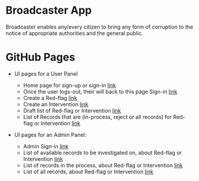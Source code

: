 # Broadcaster App
Broadcaster enables any/every citizen to bring any form of corruption to the notice of appropriate authorities and the general public.

# GitHub Pages
- UI pages for a User Panel
    - Home page for sign-up or sign-in [link](https://jajajaden01.github.io/Broadcaster/UI/pages/)
    - Once the user logs-out, their will back to this page Sign-in [link](https://jajajaden01.github.io/Broadcaster/UI/pages/user-sing-in.html)
    - Create a Red-flag [link](https://jajajaden01.github.io/Broadcaster/UI/pages/user-create-red-flag.html)
    - Create an Intervention [link](https://jajajaden01.github.io/Broadcaster/UI/pages/user-create-intervention.html)
    - Draft list of Red-flag or Intervention [link](https://jajajaden01.github.io/Broadcaster/UI/pages/user-draft-records-list.html)
    - List of Records that are (in-process, reject or all records) for Red-flag or Intervention [link](https://jajajaden01.github.io/Broadcaster/UI/pages/user-all-records-list.html)

- UI pages for an Admin Panel:
    - Admin Sign-in [link](https://jajajaden01.github.io/Broadcaster/UI/pages/admin-sing-in.html)
    - List of available records to be investigated on, about Red-flag or Intervention [link](https://jajajaden01.github.io/Broadcaster/UI/pages/admin-available-recodrs-list.html)
    - List of records in the process, about Red-flag or Intervention [link](https://jajajaden01.github.io/Broadcaster/UI/pages/admin-inprocess-records-list.html)
    - List of all records, about Red-flag or Intervention [link](https://jajajaden01.github.io/Broadcaster/UI/pages/admin-all-records-list.html)